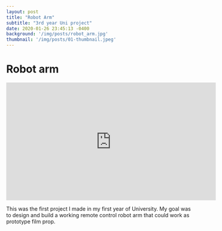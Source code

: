 ```yaml
---
layout: post
title: "Robot Arm"
subtitle: "3rd year Uni project"
date: 2020-01-26 23:45:13 -0400
background: '/img/posts/robot_arm.jpg'
thumbnail: '/img/posts/01-thumbnail.jpeg'
---
```


# Robot arm
<iframe width="560" height="315" src="https://www.youtube.com/embed/DYHoy7QZjXo" title="YouTube video player" frameborder="0" allow="accelerometer; autoplay; clipboard-write; encrypted-media; gyroscope; picture-in-picture" allowfullscreen></iframe>


This was the first project I made in my first year of University. My goal was to design and build a working remote control robot arm that could work as  prototype film prop.



